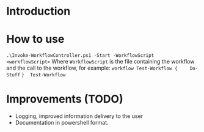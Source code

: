 # Introduction

# How to use

`.\Invoke-WorkflowController.ps1 -Start -WorkflowScript <workflowScript>`
Where `WorkflowScript` is the file containing the workflow and the call to the workflow, for example:
`workflow Test-Workflow {`
`    Do-Stuff`
`}`
` `
`Test-Workflow`

# Improvements (TODO)
- Logging, improved information delivery to the user
- Documentation in powershell format.
